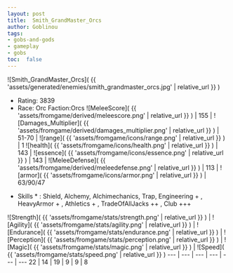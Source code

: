 ```yaml
---
layout: post
title:  Smith_GrandMaster_Orcs
author: Goblinou
tags:
- gobs-and-gods
- gameplay
- gobs
toc:  false
---
```


![Smith_GrandMaster_Orcs]( {{ 'assets/generated/enemies/smith_grandmaster_orcs.jpg' | relative_url }} )
- Rating: 3839
- Race: Orc  Faction:Orcs
![MeleeScore]( {{ 'assets/fromgame/derived/meleescore.png' | relative_url }} ) | 155 | ![Damages_Multiplier]( {{ 'assets/fromgame/derived/damages_multiplier.png' | relative_url }} ) | 51-70 | ![range]( {{ 'assets/fromgame/icons/range.png' | relative_url }} ) | 1
![health]( {{ 'assets/fromgame/icons/health.png' | relative_url }} ) | 143 | ![essence]( {{ 'assets/fromgame/icons/essence.png' | relative_url }} ) | 143 | ![MeleeDefense]( {{ 'assets/fromgame/derived/meleedefense.png' | relative_url }} ) | 113 | ![armor]( {{ 'assets/fromgame/icons/armor.png' | relative_url }} ) | 63/90/47
* Skills * : Shield, Alchemy, Alchimechanics, Trap, Engineering + , HeavyArmor + , Athletics + , TradeOfAllJacks ++ , Club +++ 

![Strength]( {{ 'assets/fromgame/stats/strength.png' | relative_url }} ) | ![Agility]( {{ 'assets/fromgame/stats/agility.png' | relative_url }} ) | ![Endurance]( {{ 'assets/fromgame/stats/endurance.png' | relative_url }} ) | ![Perception]( {{ 'assets/fromgame/stats/perception.png' | relative_url }} ) | ![Magic]( {{ 'assets/fromgame/stats/magic.png' | relative_url }} ) | ![Speed]( {{ 'assets/fromgame/stats/speed.png' | relative_url }} )
--- | --- | --- | --- | --- | ---
22 | 14 | 19 | 9 | 9 | 8
